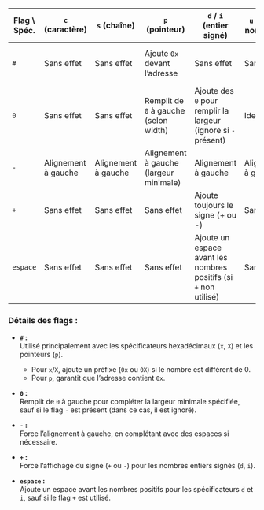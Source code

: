 


| Flag \ Spéc. | `c` (caractère)        | `s` (chaîne)               | `p` (pointeur)                       | `d` / `i` (entier signé)               | `u` (entier non signé)    | `x` (hex minuscule)                   | `X` (hex majuscule)                   |
|--------------|------------------------|----------------------------|---------------------------------------|----------------------------------------|---------------------------|----------------------------------------|----------------------------------------|
| `#`          | Sans effet            | Sans effet                | Ajoute `0x` devant l’adresse         | Sans effet                             | Sans effet                | Ajoute `0x` devant les nombres ≠ 0    | Ajoute `0X` devant les nombres ≠ 0    |
| `0`          | Sans effet            | Sans effet                | Remplit de `0` à gauche (selon width) | Ajoute des `0` pour remplir la largeur (ignore si `-` présent) | Idem                  | Remplit de `0` à gauche               | Remplit de `0` à gauche               |
| `-`          | Alignement à gauche   | Alignement à gauche       | Alignement à gauche (largeur minimale) | Alignement à gauche                    | Alignement à gauche       | Alignement à gauche                   | Alignement à gauche                   |
| `+`          | Sans effet            | Sans effet                | Sans effet                           | Ajoute toujours le signe (+ ou -)      | Sans effet                | Sans effet                            | Sans effet                            |
| `espace`     | Sans effet            | Sans effet                | Sans effet                           | Ajoute un espace avant les nombres positifs (si `+` non utilisé) | Sans effet            | Sans effet                            | Sans effet                            |

### Détails des flags :
- **`#` :**  
  Utilisé principalement avec les spécificateurs hexadécimaux (`x`, `X`) et les pointeurs (`p`).  
  - Pour `x`/`X`, ajoute un préfixe (`0x` ou `0X`) si le nombre est différent de 0.
  - Pour `p`, garantit que l’adresse contient `0x`.

- **`0` :**  
  Remplit de `0` à gauche pour compléter la largeur minimale spécifiée, sauf si le flag `-` est présent (dans ce cas, il est ignoré).

- **`-` :**  
  Force l’alignement à gauche, en complétant avec des espaces si nécessaire.

- **`+` :**  
  Force l’affichage du signe (`+` ou `-`) pour les nombres entiers signés (`d`, `i`).

- **`espace` :**  
  Ajoute un espace avant les nombres positifs pour les spécificateurs `d` et `i`, sauf si le flag `+` est utilisé.

